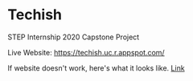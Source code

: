 # Techish
STEP Internship 2020 Capstone Project

Live Website: 
https://techish.uc.r.appspot.com/

If website doesn't work, here's what it looks like. [Link](google.com)
